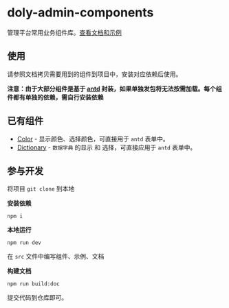 # doly-admin-components

管理平台常用业务组件库。[查看文档和示例][site]

## 使用

请参照文档拷贝需要用到的组件到项目中，安装对应依赖后使用。

**注意：由于大部分组件是基于 [antd] 封装，如果单独发包将无法按需加载。每个组件都有单独的依赖，需自行安装依赖**

## 已有组件

- [Color] - 显示颜色、选择颜色，可直接用于 `antd` 表单中。
- [Dictionary] - `数据字典` 的显示 和 选择，可直接应用于 `antd` 表单中。

## 参与开发

将项目 `git clone` 到本地

**安装依赖**

```
npm i
```

**本地运行**

```
npm run dev
```

在 `src` 文件中编写组件、示例、文档

**构建文档**

```
npm run build:doc
```

提交代码到仓库即可。


[antd]: https://ant.design/

[site]: https://doly-dev.github.io/doly-admin-components/site/
[Color]: https://doly-dev.github.io/doly-admin-components/site/#/color
[Dictionary]: https://doly-dev.github.io/doly-admin-components/site/#/dictionary
